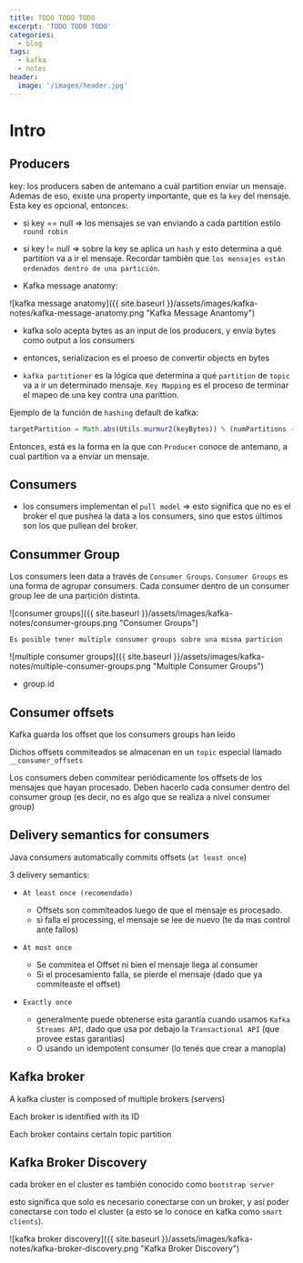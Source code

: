 ```yaml
---
title: TODO TODO TODO
excerpt: 'TODO TODO TODO'
categories:
  - blog
tags:
  - kafka
  - notes
header:
  image: '/images/header.jpg'
---
```


# Intro

## Producers

key: los producers saben de antemano a cuál partition enviar un mensaje. Ademas de eso, existe una property importante, que es la `key` del mensaje. Esta key es opcional, entonces:

- si key == null => los mensajes se van enviando a cada partition estilo `round robin`

- si key != null => sobre la key se aplica un `hash` y esto determina a qué partition va a ir el mensaje. Recordar también que `los mensajes están ordenados dentro de una partición`.

- Kafka message anatomy:

![kafka message anatomy]({{ site.baseurl }}/assets/images/kafka-notes/kafka-message-anatomy.png "Kafka Message Anantomy")

- kafka solo acepta bytes as an input de los producers, y envía bytes como output a los consumers

- entonces, serializacion es el proeso de convertir objects en bytes

- `kafka partitioner` es la lógica que determina a qué `partition` de `topic` va a ir un determinado mensaje. `Key Mapping` es el proceso de terminar el mapeo de una key contra una parittion.

Ejemplo de la función de `hashing` default de kafka:

``` javascript
targetPartition = Math.abs(Utils.murmur2(keyBytes)) % (numPartitions - 1)
```

Entonces, está es la forma en la que con `Producer` conoce de antemano, a cual partition va a enviar un mensaje.

## Consumers

- los consumers implementan el `pull model` => esto significa que no es el broker el que pushea la data a los consumers, sino que estos últimos son los que pullean del broker.

## Consummer Group

Los consumers leen data a través de `Consumer Groups`. `Consumer Groups` es una forma de agrupar consumers. Cada consumer dentro de un consumer group lee de una partición distinta.

![consumer groups]({{ site.baseurl }}/assets/images/kafka-notes/consumer-groups.png "Consumer Groups")

`Es posible tener multiple consumer groups sobre una misma particion`

![multiple consumer groups]({{ site.baseurl }}/assets/images/kafka-notes/multiple-consumer-groups.png "Multiple Consumer Groups")

- group.id

## Consumer offsets

Kafka guarda los offset que los consumers groups han leido

Dichos offsets commiteados se almacenan en un `topic` especial llamado `__consumer_offsets`

Los consumers deben commitear periódicamente los offsets de los mensajes que hayan procesado. Deben hacerlo cada consumer dentro del consumer group (es decir, no es algo que se realiza a nivel consumer group)

## Delivery semantics for consumers

Java consumers automatically commits offsets (`at least once`)

3 delivery semantics:

- `At least once (recomendado)`
  - Offsets son commiteados luego de que el mensaje es procesado.
  - si falla el processing, el mensaje se lee de nuevo (te da mas control ante fallos)

- `At most once`
  - Se commitea el Offset ni bien el mensaje llega al consumer
  - Si el procesamiento falla, se pierde el mensaje (dado que ya commiteaste el offset)

- `Exactly once`
  - generalmente puede obtenerse esta garantía cuando usamos `Kafka Streams API`, dado que usa por debajo la `Transactional API` (que provee estas garantias)
  - O usando un idempotent consumer (lo tenés que crear a manopla)

## Kafka broker

A kafka cluster is composed of multiple brokers (servers)

Each broker is identified with its ID

Each broker contains certain topic partition

## Kafka Broker Discovery

cada broker en el cluster es también conocido como `bootstrap server`

esto significa que solo es necesario conectarse con un broker, y así poder conectarse con todo el cluster (a esto se lo conoce en kafka como `smart clients`).

![kafka broker discovery]({{ site.baseurl }}/assets/images/kafka-notes/kafka-broker-discovery.png "Kafka Broker Discovery")